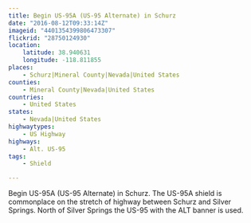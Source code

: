 ```yaml
---
title: Begin US-95A (US-95 Alternate) in Schurz
date: "2016-08-12T09:33:14Z"
imageid: "4401354399806473307"
flickrid: "28750124930"
location:
    latitude: 38.940631
    longitude: -118.811855
places:
    - Schurz|Mineral County|Nevada|United States
counties:
    - Mineral County|Nevada|United States
countries:
    - United States
states:
    - Nevada|United States
highwaytypes:
    - US Highway
highways:
    - Alt. US-95
tags:
    - Shield

---
```

Begin US-95A (US-95 Alternate) in Schurz.  The US-95A shield is commonplace on the stretch of highway between Schurz and Silver Springs.  North of Silver Springs the US-95 with the ALT banner is used.